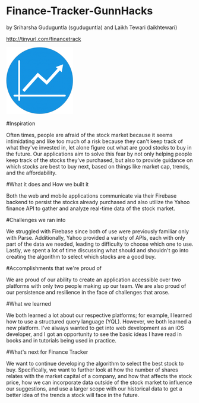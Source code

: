# Finance-Tracker-GunnHacks 

by Sriharsha Guduguntla (sguduguntla) and Laikh Tewari (laikhtewari)

http://tinyurl.com/financetrack

![alt tag](https://github.com/sguduguntla/Finance-Tracker-GunnHacks/blob/master/img/finance-icons/apple-touch-icon-180x180.png) 

#Inspiration

Often times, people are afraid of the stock market because it seems intimidating and like too much of a risk because they can't keep track of what they've invested in, let alone figure out what are good stocks to buy in the future. Our applications aim to solve this fear by not only helping people keep track of the stocks they've purchased, but also to provide guidance on which stocks are best to buy next, based on things like market cap, trends, and the affordability.

#What it does and How we built it

Both the web and mobile applications communicate via their Firebase backend to persist the stocks already purchased and also utilize the Yahoo finance API to gather and analyze real-time data of the stock market.

#Challenges we ran into

We struggled with Firebase since both of use were previously familiar only with Parse. Additionally, Yahoo provided a variety of APIs, each with only part of the data we needed, leading to difficulty to choose which one to use. Lastly, we spent a lot of time discussing what should and shouldn't go into creating the algorithm to select which stocks are a good buy.

#Accomplishments that we're proud of

We are proud of our ability to create an application accessible over two platforms with only two people making up our team. We are also proud of our persistence and resilience in the face of challenges that arose.

#What we learned

We both learned a lot about our respective platforms; for example, I learned how to use a structured query language (YQL). However, we both learned a new platform. I've always wanted to get into web development as an iOS developer, and I got an opportunity to see the basic ideas I have read in books and in tutorials being used in practice.

#What's next for Finance Tracker

We want to continue developing the algorithm to select the best stock to buy. Specifically, we want to further look at how the number of shares relates with the market capital of a company, and how that affects the stock price, how we can incorporate data outside of the stock market to influence our suggestions, and use a larger scope with our historical data to get a better idea of the trends a stock will face in the future.
